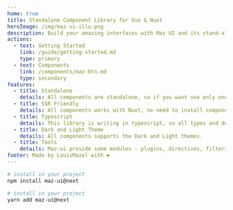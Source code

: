 ```yaml
---
home: true
title: Standalone Component Library for Vue & Nuxt
heroImage: /img/maz-ui-illu.png
description: Build your amazing interfaces with Maz UI and its stand-alone components - Stand-alone components library for Vue.JS & Nuxt.JS
actions:
  - text: Getting Started
    link: /guide/getting-started.md
    type: primary
  - text: Components
    link: /components/maz-btn.md
    type: secondary
features:
  - title: Standalone
    details: All components are standalone, so if you want use only one component from this library you don't need to install the whole library
  - title: SSR Friendly
    details: All components works with Nuxt, no need to install components on client side
  - title: Typescript
    details: This library is writing in typescript, so all types and declarations are directly availables
  - title: Dark and Light Theme
    details: All components supports the Dark and Light themes.
  - title: Tools
    details: Maz-ui provide some modules - plugins, directives, filters and helpers
footer: Made by LouisMazel with ❤️
---
```


<!-- markdownlint-disable -->

<NpmBadge package="maz-ui" dist-tag="next" />

<CodeGroup>

  <CodeGroupItem title="NPM" active>

```bash
# install in your project
npm install maz-ui@next
```
  </CodeGroupItem>

  <CodeGroupItem title="YARN">

```bash
# install in your project
yarn add maz-ui@next
```
  </CodeGroupItem>
</CodeGroup>